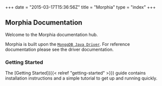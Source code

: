 +++
date = "2015-03-17T15:36:56Z"
title = "Morphia"
type = "index"
+++

## Morphia Documentation

Welcome to the Morphia documentation hub.

Morphia is built upon the 
[`MongoDB Java Driver`](https://github.com/mongodb/mongo-java-driver/). 
For reference documentation please see the driver documentation.


### Getting Started

The [Getting Started]({{< relref "getting-started" >}}) guide contains installation instructions
and a simple tutorial to get up and running quickly.